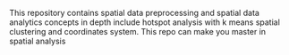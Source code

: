 This repository contains spatial data preprocessing and spatial data analytics concepts in depth include hotspot analysis with k means spatial clustering and coordinates system. This repo can make you master in spatial analysis
